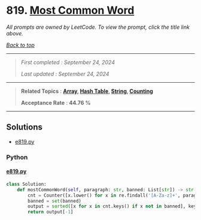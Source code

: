 # 819. [Most Common Word](<https://leetcode.com/problems/most-common-word>)

*All prompts are owned by LeetCode. To view the prompt, click the title link above.*

*[Back to top](<../README.md>)*

------

> *First completed : September 24, 2024*
>
> *Last updated : September 24, 2024*

------

> **Related Topics** : **[Array](<by_topic/Array.md>), [Hash Table](<by_topic/Hash Table.md>), [String](<by_topic/String.md>), [Counting](<by_topic/Counting.md>)**
>
> **Acceptance Rate** : **44.76 %**

------

## Solutions

- [e819.py](<../my-submissions/e819.py>)
### Python
#### [e819.py](<../my-submissions/e819.py>)
```Python
class Solution:
    def mostCommonWord(self, paragraph: str, banned: List[str]) -> str:
        cnt = Counter([x.lower() for x in re.findall('[A-Za-z]+', paragraph)])
        banned = set(banned)
        output = sorted([x for x in cnt.keys() if x not in banned], key=lambda x: cnt[x])
        return output[-1]

```

